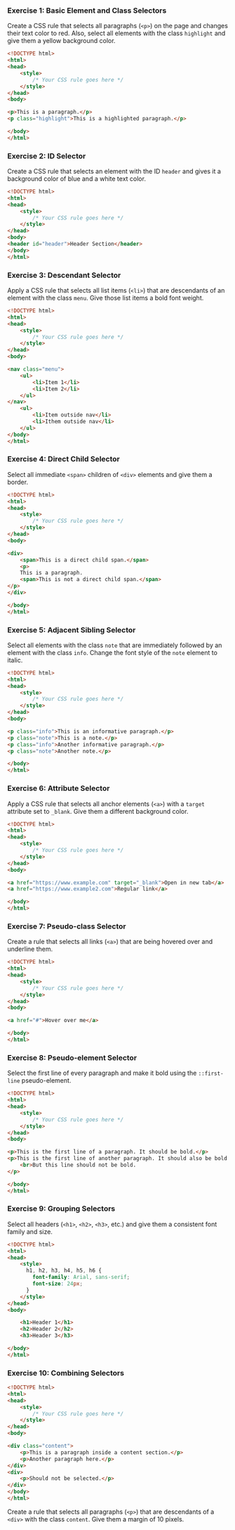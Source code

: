 ### Exercise 1: Basic Element and Class Selectors

Create a CSS rule that selects all paragraphs (`<p>`) on the page and changes their text color to red. Also, select all
elements with the class `highlight` and give them a yellow background color.

```html
<!DOCTYPE html>
<html>
<head>
    <style>
        /* Your CSS rule goes here */
    </style>
</head>
<body>

<p>This is a paragraph.</p>
<p class="highlight">This is a highlighted paragraph.</p>

</body>
</html>
```

### Exercise 2: ID Selector

Create a CSS rule that selects an element with the ID `header` and gives it a background color of blue and a white text
color.

```html
<!DOCTYPE html>
<html>
<head>
    <style>
        /* Your CSS rule goes here */
    </style>
</head>
<body>
<header id="header">Header Section</header>
</body>
</html>
```

### Exercise 3: Descendant Selector

Apply a CSS rule that selects all list items (`<li>`) that are descendants of an element with the class `menu`. Give
those list items a bold font weight.

```html
<!DOCTYPE html>
<html>
<head>
    <style>
        /* Your CSS rule goes here */
    </style>
</head>
<body>

<nav class="menu">
    <ul>
        <li>Item 1</li>
        <li>Item 2</li>
    </ul>
</nav>
    <ul>
        <li>Item outside nav</li>
        <li>Ithem outside nav</li>
    </ul>
</body>
</html>
```

### Exercise 4: Direct Child Selector

Select all immediate `<span>` children of `<div>` elements and give them a border.

```html
<!DOCTYPE html>
<html>
<head>
    <style>
        /* Your CSS rule goes here */
    </style>
</head>
<body>

<div>
    <span>This is a direct child span.</span>
    <p>
    This is a paragraph.
    <span>This is not a direct child span.</span>
</p>
</div>

</body>
</html>

```

### Exercise 5: Adjacent Sibling Selector

Select all elements with the class `note` that are immediately followed by an element with the class `info`. Change the
font style of the `note` element to italic.

```html
<!DOCTYPE html>
<html>
<head>
    <style>
        /* Your CSS rule goes here */
    </style>
</head>
<body>

<p class="info">This is an informative paragraph.</p>
<p class="note">This is a note.</p>
<p class="info">Another informative paragraph.</p>
<p class="note">Another note.</p>

</body>
</html>

```

### Exercise 6: Attribute Selector

Apply a CSS rule that selects all anchor elements (`<a>`) with a `target` attribute set to `_blank`. Give them a
different background color.

```html
<!DOCTYPE html>
<html>
<head>
    <style>
        /* Your CSS rule goes here */
    </style>
</head>
<body>

<a href="https://www.example.com" target="_blank">Open in new tab</a>
<a href="https://www.example2.com">Regular link</a>

</body>
</html>
```

### Exercise 7: Pseudo-class Selector

Create a rule that selects all links (`<a>`) that are being hovered over and underline them.

```html
<!DOCTYPE html>
<html>
<head>
    <style>
        /* Your CSS rule goes here */
    </style>
</head>
<body>

<a href="#">Hover over me</a>

</body>
</html>
```

### Exercise 8: Pseudo-element Selector

Select the first line of every paragraph and make it bold using the `::first-line` pseudo-element.

```html
<!DOCTYPE html>
<html>
<head>
    <style>
        /* Your CSS rule goes here */
    </style>
</head>
<body>

<p>This is the first line of a paragraph. It should be bold.</p>
<p>This is the first line of another paragraph. It should also be bold.
    <br>But this line should not be bold.
</p>

</body>
</html>

```

### Exercise 9: Grouping Selectors

Select all headers (`<h1>`, `<h2>`, `<h3>`, etc.) and give them a consistent font family and size.

```html
<!DOCTYPE html>
<html>
<head>
    <style>
      h1, h2, h3, h4, h5, h6 {
        font-family: Arial, sans-serif;
        font-size: 24px;
      }
    </style>
</head>
<body>

    <h1>Header 1</h1>
    <h2>Header 2</h2>
    <h3>Header 3</h3>

</body>
</html>
```
### Exercise 10: Combining Selectors

```html
<!DOCTYPE html>
<html>
<head>
    <style>
        /* Your CSS rule goes here */
    </style>
</head>
<body>

<div class="content">
    <p>This is a paragraph inside a content section.</p>
    <p>Another paragraph here.</p>
</div>
<div>
    <p>Should not be selected.</p>
</div>
</body>
</html>

```



Create a rule that selects all paragraphs (`<p>`) that are descendants of a `<div>` with the class `content`. Give them
a margin of 10 pixels.

